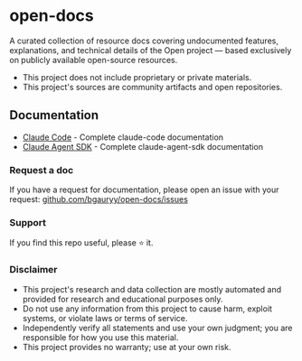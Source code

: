 # open-docs

A curated collection of resource docs covering undocumented features, explanations, and technical details of the Open project — based exclusively on publicly available open-source resources.

- This project does not include proprietary or private materials.
- This project's sources are community artifacts and open repositories.

## Documentation

- [Claude Code](research/AI/@anthropic-ai/claude-code/README.md) - Complete claude-code documentation
- [Claude Agent SDK](research/AI/@anthropic-ai/claude-agent-sdk/README.md) - Complete claude-agent-sdk documentation

### Request a doc

If you have a request for documentation, please open an issue with your request: [github.com/bgauryy/open-docs/issues](https://github.com/bgauryy/open-docs/issues)

### Support

If you find this repo useful, please ⭐ it.

### Disclaimer

- This project's research and data collection are mostly automated and provided for research and educational purposes only.
- Do not use any information from this project to cause harm, exploit systems, or violate laws or terms of service.
- Independently verify all statements and use your own judgment; you are responsible for how you use this material.
- This project provides no warranty; use at your own risk.
